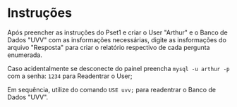 # Instruções

Após preencher as instruções do Pset1 e criar o User "Arthur" e o  Banco de Dados "UVV" com as insformações necessárias, digite as insformações do arquivo "Resposta" para criar o relatório respectivo de cada pergunta enumerada.

Caso acidentalmente se desconecte do painel preencha `mysql -u arthur -p` com a senha: `1234` para Readentrar o User;

Em sequência, utilize do comando `USE uvv;` para readentrar o Banco de Dados "UVV".
